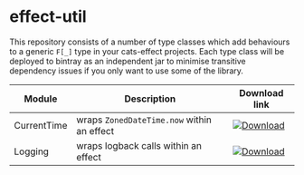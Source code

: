 # effect-util

This repository consists of a number of type classes which add behaviours to a generic `F[_]` type in your cats-effect projects.
Each type class will be deployed to bintray as an independent jar to minimise transitive dependency issues if you only
want to use some of the library.

| Module    | Description                                | Download link
------------|--------------------------------------------|--------------------
CurrentTime | wraps `ZonedDateTime.now` within an effect |  [ ![Download](https://api.bintray.com/packages/ovotech/maven/current-time/images/download.svg) ](https://bintray.com/ovotech/maven/logging/_latestVersion)
Logging     | wraps logback calls within an effect       |  [ ![Download](https://api.bintray.com/packages/ovotech/maven/logging/images/download.svg) ](https://bintray.com/ovotech/maven/logging/_latestVersion)
